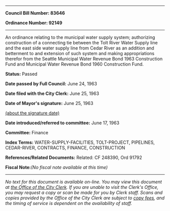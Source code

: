 

********

**Council Bill Number: 83646**
   
**Ordinance Number: 92149**
********

 An ordinance relating to the municipal water supply system; authorizing construction of a connecting tie between the Tolt River Water Supply line and the east side water supply line from Cedar River as an addition and betterment to and extension of such system and making appropriations therefor from the Seattle Municipal Water Revenue Bond 1963 Construction Fund and Municipal Water Revenue Bond 1960 Construction Fund.

**Status:** Passed
   
**Date passed by Full Council:** June 24, 1963
   
**Date filed with the City Clerk:** June 25, 1963
   
**Date of Mayor's signature:** June 25, 1963
   
[(about the signature date)](/~public/approvaldate.htm)
   
   
   
**Date introduced/referred to committee:** June 17, 1963
   
**Committee:** Finance
   
   
**Index Terms:** WATER-SUPPLY-FACILITIES, TOLT-PROJECT, PIPELINES, CEDAR-RIVER, CONTRACTS, FINANCE, CONSTRUCTION

**References/Related Documents:** Related: CF 248390, Ord 91792

**Fiscal Note:**_(No fiscal note available at this time)_
********

_No text for this document is available on-line. You may view this document at [the Office of the City Clerk](http://www.seattle.gov/leg/clerk/contactUs.htm). If you are unable to visit the Clerk's Office, you may request a copy or scan be made for you by Clerk staff. Scans and copies provided by the Office of the City Clerk are subject to [copy fees](http://clerk.seattle.gov/~public/clerkfees.htm), and the timing of service is dependent on the availability of staff._

